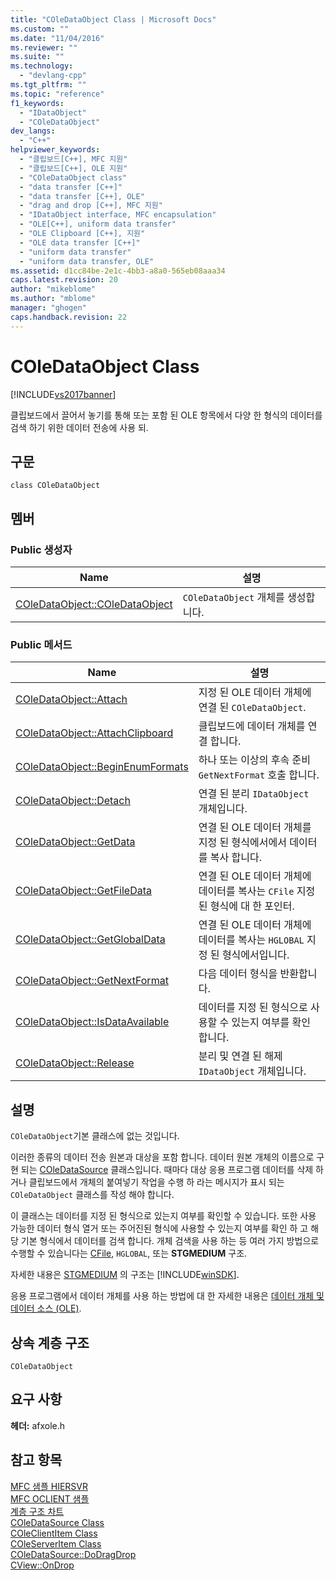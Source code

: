 ```yaml
---
title: "COleDataObject Class | Microsoft Docs"
ms.custom: ""
ms.date: "11/04/2016"
ms.reviewer: ""
ms.suite: ""
ms.technology: 
  - "devlang-cpp"
ms.tgt_pltfrm: ""
ms.topic: "reference"
f1_keywords: 
  - "IDataObject"
  - "COleDataObject"
dev_langs: 
  - "C++"
helpviewer_keywords: 
  - "클립보드[C++], MFC 지원"
  - "클립보드[C++], OLE 지원"
  - "COleDataObject class"
  - "data transfer [C++]"
  - "data transfer [C++], OLE"
  - "drag and drop [C++], MFC 지원"
  - "IDataObject interface, MFC encapsulation"
  - "OLE[C++], uniform data transfer"
  - "OLE Clipboard [C++], 지원"
  - "OLE data transfer [C++]"
  - "uniform data transfer"
  - "uniform data transfer, OLE"
ms.assetid: d1cc84be-2e1c-4bb3-a8a0-565eb08aaa34
caps.latest.revision: 20
author: "mikeblome"
ms.author: "mblome"
manager: "ghogen"
caps.handback.revision: 22
---
```

# COleDataObject Class
[!INCLUDE[vs2017banner](../../assembler/inline/includes/vs2017banner.md)]

클립보드에서 끌어서 놓기를 통해 또는 포함 된 OLE 항목에서 다양 한 형식의 데이터를 검색 하기 위한 데이터 전송에 사용 되.  
  
## 구문  
  
```  
class COleDataObject  
```  
  
## 멤버  
  
### Public 생성자  
  
|Name|설명|  
|----------|--------|  
|[COleDataObject::COleDataObject](../Topic/COleDataObject::COleDataObject.md)|`COleDataObject` 개체를 생성합니다.|  
  
### Public 메서드  
  
|Name|설명|  
|----------|--------|  
|[COleDataObject::Attach](../Topic/COleDataObject::Attach.md)|지정 된 OLE 데이터 개체에 연결 된 `COleDataObject`.|  
|[COleDataObject::AttachClipboard](../Topic/COleDataObject::AttachClipboard.md)|클립보드에 데이터 개체를 연결 합니다.|  
|[COleDataObject::BeginEnumFormats](../Topic/COleDataObject::BeginEnumFormats.md)|하나 또는 이상의 후속 준비 `GetNextFormat` 호출 합니다.|  
|[COleDataObject::Detach](../Topic/COleDataObject::Detach.md)|연결 된 분리 `IDataObject` 개체입니다.|  
|[COleDataObject::GetData](../Topic/COleDataObject::GetData.md)|연결 된 OLE 데이터 개체를 지정 된 형식에서에서 데이터를 복사 합니다.|  
|[COleDataObject::GetFileData](../Topic/COleDataObject::GetFileData.md)|연결 된 OLE 데이터 개체에 데이터를 복사는 `CFile` 지정 된 형식에 대 한 포인터.|  
|[COleDataObject::GetGlobalData](../Topic/COleDataObject::GetGlobalData.md)|연결 된 OLE 데이터 개체에 데이터를 복사는 `HGLOBAL` 지정 된 형식에서입니다.|  
|[COleDataObject::GetNextFormat](../Topic/COleDataObject::GetNextFormat.md)|다음 데이터 형식을 반환합니다.|  
|[COleDataObject::IsDataAvailable](../Topic/COleDataObject::IsDataAvailable.md)|데이터를 지정 된 형식으로 사용할 수 있는지 여부를 확인 합니다.|  
|[COleDataObject::Release](../Topic/COleDataObject::Release.md)|분리 및 연결 된 해제 `IDataObject` 개체입니다.|  
  
## 설명  
 `COleDataObject`기본 클래스에 없는 것입니다.  
  
 이러한 종류의 데이터 전송 원본과 대상을 포함 합니다.  데이터 원본 개체의 이름으로 구현 되는  [COleDataSource](../../mfc/reference/coledatasource-class.md) 클래스입니다.  때마다 대상 응용 프로그램 데이터를 삭제 하거나 클립보드에서 개체의 붙여넣기 작업을 수행 하 라는 메시지가 표시 되는 `COleDataObject` 클래스를 작성 해야 합니다.  
  
 이 클래스는 데이터를 지정 된 형식으로 있는지 여부를 확인할 수 있습니다.  또한 사용 가능한 데이터 형식 열거 또는 주어진된 형식에 사용할 수 있는지 여부를 확인 하 고 해당 기본 형식에서 데이터를 검색 합니다.  개체 검색을 사용 하는 등 여러 가지 방법으로 수행할 수 있습니다는  [CFile](../../mfc/reference/cfile-class.md), `HGLOBAL`, 또는  **STGMEDIUM** 구조.  
  
 자세한 내용은  [STGMEDIUM](http://msdn.microsoft.com/library/windows/desktop/ms683812) 의 구조는 [!INCLUDE[winSDK](../../atl/includes/winsdk_md.md)].  
  
 응용 프로그램에서 데이터 개체를 사용 하는 방법에 대 한 자세한 내용은  [데이터 개체 및 데이터 소스 \(OLE\)](../../mfc/data-objects-and-data-sources-ole.md).  
  
## 상속 계층 구조  
 `COleDataObject`  
  
## 요구 사항  
 **헤더:**  afxole.h  
  
## 참고 항목  
 [MFC 샘플 HIERSVR](../../top/visual-cpp-samples.md)   
 [MFC OCLIENT 샘플](../../top/visual-cpp-samples.md)   
 [계층 구조 차트](../../mfc/hierarchy-chart.md)   
 [COleDataSource Class](../../mfc/reference/coledatasource-class.md)   
 [COleClientItem Class](../../mfc/reference/coleclientitem-class.md)   
 [COleServerItem Class](../../mfc/reference/coleserveritem-class.md)   
 [COleDataSource::DoDragDrop](../Topic/COleDataSource::DoDragDrop.md)   
 [CView::OnDrop](../Topic/CView::OnDrop.md)